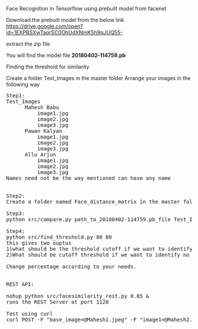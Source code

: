 Face Recognition in Tensorflow using prebuilt model from facenet

Download the prebuilt model from the below link
<a> https://drive.google.com/open?id=1EXPBSXwTaqrSC0OhUdXNmKSh9qJUQ55- </a>

extract the zip file

You will find the model file <b>20180402-114759.pb</b>

Finding the threshold for similarity

Create a folder Test_Images in the master folder
Arrange your images in the following way
<pre>
Step1:
Test_Images
      Mahesh Babu
          image1.jpg
          image2.jpg
          image3.jpg
      Pawan Kalyan
          image1.jpg
          image2.jpg
          image3.jpg
      Allu Arjun
          image1.jpg
          image2.jpg
          image3.jpg
Names need not be the way mentioned can have any name


Step2:
Create a folder named Face_distance_matrix in the master folder

Step3:
python src/compare.py path_to_20180402-114759.pb_file Test_Images/*

Step4:
python src/find_threshold.py 80 80
this gives two ouptus
1)what should be the threshold cutoff if we want to identify similar images with 80% accuracy
2)What should be cutoff threshold if we want to identify no similar images with 80% accuracy 

Change percentage according to your needs.


REST API:

nohup python src/facesimilarity_rest.py 0.85 &
runs the REST Server at port 1120

Test using curl
curl POST -F "base_image=@Mahesh1.jpeg" -F "image1=@Mahesh2.jpg" -F "new_image2=@pavan2.jpeg" http://hostipaddress:1120/scoreimages



</pre>
